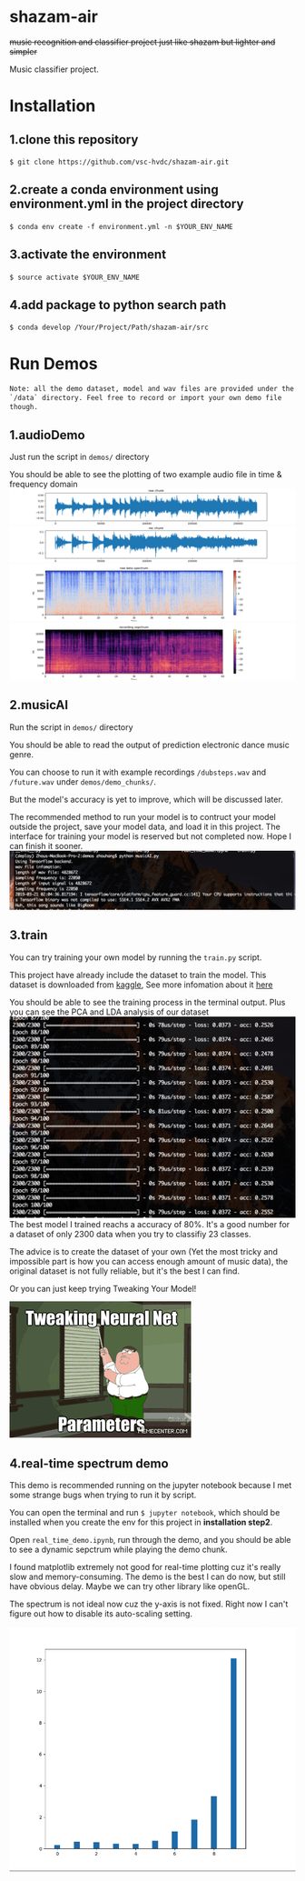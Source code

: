 # shazam-air
~~music recognition and classifier project just like shazam but lighter and simpler~~

Music classifier project.


# Installation
## 1.clone this repository
`$ git clone https://github.com/vsc-hvdc/shazam-air.git`
## 2.create a conda environment using environment.yml in the project directory
`$ conda env create -f environment.yml -n $YOUR_ENV_NAME`
## 3.activate the environment
`$ source activate $YOUR_ENV_NAME`
## 4.add package to python search path
`$ conda develop /Your/Project/Path/shazam-air/src`

# Run Demos
    Note: all the demo dataset, model and wav files are provided under the `/data` directory. Feel free to record or import your own demo file though.
    
## 1.audioDemo
Just run the script in `demos/` directory

You should be able to see the plotting of two example audio file in time & frequency domain
![raw](asset/raw_chunk.png)
![rec](asset/rec_chunk.png)
![raw_spec](asset/raw_spec.png)
![rec_spec](asset/rec_spec.png)
## 2.musicAI
Run the script in `demos/` directory

You should be able to read the output of prediction electronic dance music genre.

You can choose to run it with example recordings `/dubsteps.wav` and `/future.wav` under `demos/demo_chunks/`.

But the model's accuracy is yet to improve, which will be discussed later.

The recommended method to run your model is to contruct your model outside the project, save your model data, and load it in this project. The interface for training your model is reserved but not completed now. Hope I can finish it sooner.
![predict](asset/predict.png)
## 3.train
You can try training your own model by running the `train.py` script.

This project have already include the dataset to train the model. This dataset is downloaded from [kaggle](https://en.wikipedia.org/wiki/Kaggle), See more infomation about it [here](https://www.kaggle.com/caparrini/beatsdataset)

You should be able to see the training process in the terminal output. Plus you can see the PCA and LDA analysis of our dataset
![training process](asset/train.png)
The best model I trained reachs a accuracy of 80%. It's a good number for a dataset of only 2300 data when you try to classifiy 23 classes.

The advice is to create the dataset of your own (Yet the most tricky and impossible part is how you can access enough amount of music data), the original dataset is not fully reliable, but it's the best I can find.

Or you can just keep trying Tweaking Your Model!

![](asset/meme.gif)
## 4.real-time spectrum demo
This demo is recommended running on the jupyter notebook because I met some strange bugs when trying to run it by script.

You can open the terminal and run 
`$ jupyter notebook`, which should be installed when you create the env for this project in **installation step2**.

Open `real_time_demo.ipynb`, run through the demo, and you should be able to see a dynamic sepctrum while playing the demo chunk.

I found matplotlib extremely not good for real-time plotting cuz it's really slow and memory-consuming. The demo is the best I can do now, but still have obvious delay. Maybe we can try other library like openGL.

The spectrum is not ideal now cuz the y-axis is not fixed. Right now I can't figure out how to disable its auto-scaling setting.

![REAL-TIME DEMO](asset/rt-spec.gif)
